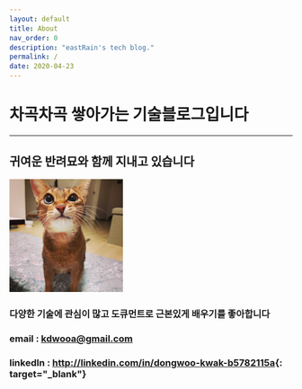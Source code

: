 ```yaml
---
layout: default
title: About
nav_order: 0
description: "eastRain's tech blog."
permalink: /
date: 2020-04-23
---
```


# 차곡차곡 쌓아가는 기술블로그입니다
<hr/>

## 귀여운 반려묘와 함께 지내고 있습니다
<img src="/assets/images/java.jpg" width="40%" height="30%"/>

### 다양한 기술에 관심이 많고 도큐먼트로 근본있게 배우기를 좋아합니다
### email : kdwooa@gmail.com
### linkedIn : <http://linkedin.com/in/dongwoo-kwak-b5782115a>{: target="_blank"}
